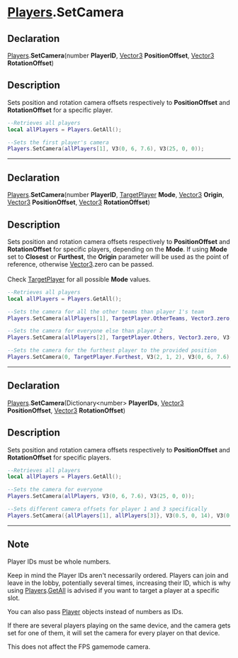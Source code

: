 # [Players](../Players.md).SetCamera

## Declaration
[Players](../Players.md).<b>SetCamera</b>(number <b>PlayerID</b>, [Vector3](../Types/Vector3.md) <b>PositionOffset</b>, [Vector3](../Types/Vector3.md) <b>RotationOffset</b>)

## Description
Sets position and rotation camera offsets respectively to <b>PositionOffset</b> and <b>RotationOffset</b> for a specific player.

```lua
--Retrieves all players
local allPlayers = Players.GetAll();

--Sets the first player's camera
Players.SetCamera(allPlayers[1], V3(0, 6, 7.6), V3(25, 0, 0));
```

---

## Declaration
[Players](../Players.md).<b>SetCamera</b>(number <b>PlayerID</b>, [TargetPlayer](../Types/TargetPlayer.md) <b>Mode</b>, [Vector3](../Types/Vector3.md) <b>Origin</b>, [Vector3](../Types/Vector3.md) <b>PositionOffset</b>, [Vector3](../Types/Vector3.md) <b>RotationOffset</b>)

## Description
Sets position and rotation camera offsets respectively to <b>PositionOffset</b> and <b>RotationOffset</b> for specific players, depending on the <b>Mode</b>. If using <b>Mode</b> set to <b>Closest</b> or <b>Furthest</b>, the <b>Origin</b> parameter will be used as the point of reference, otherwise [Vector3](../Types/Vector3.md).zero can be passed.
<br>
<br>Check [TargetPlayer](../Types/TargetPlayer.md) for all possible <b>Mode</b> values.
```lua
--Retrieves all players
local allPlayers = Players.GetAll();

--Sets the camera for all the other teams than player 1's team
Players.SetCamera(allPlayers[1], TargetPlayer.OtherTeams, Vector3.zero, V3(0, 6, 7.6), V3(25, 0, 0));

--Sets the camera for everyone else than player 2
Players.SetCamera(allPlayers[2], TargetPlayer.Others, Vector3.zero, V3(0, 6, 7.6), V3(25, 0, 0));

--Sets the camera for the furthest player to the provided position
Players.SetCamera(0, TargetPlayer.Furthest, V3(2, 1, 2), V3(0, 6, 7.6), V3(25, 0, 0));
```

---

## Declaration
[Players](../Players.md).<b>SetCamera</b>(Dictionary\<number> <b>PlayerIDs</b>, [Vector3](../Types/Vector3.md) <b>PositionOffset</b>, [Vector3](../Types/Vector3.md) <b>RotationOffset</b>)

## Description
Sets position and rotation camera offsets respectively to <b>PositionOffset</b> and <b>RotationOffset</b> for specific players.

```lua
--Retrieves all players
local allPlayers = Players.GetAll();

--Sets the camera for everyone
Players.SetCamera(allPlayers, V3(0, 6, 7.6), V3(25, 0, 0));

--Sets different camera offsets for player 1 and 3 specifically
Players.SetCamera({allPlayers[1], allPlayers[3]}, V3(0.5, 0, 14), V3(0, 180, 0));
```

---

## Note
Player IDs must be whole numbers.

Keep in mind the Player IDs aren't necessarily ordered. Players can join and leave in the lobby, potentially several times, increasing their ID, which is why using [Players](../Players.md).[GetAll](GetAll.md) is advised if you want to target a player at a specific slot.

You can also pass [Player](../Types/Player.md) objects instead of numbers as IDs.

If there are several players playing on the same device, and the camera gets set for one of them, it will set the camera for every player on that device.

This does not affect the FPS gamemode camera.